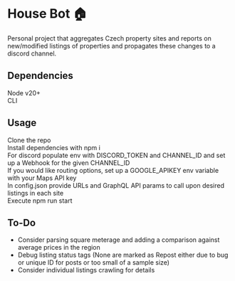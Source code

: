 # House Bot 🏠

Personal project that aggregates Czech property sites and reports on new/modified listings of properties and propagates these changes to a discord channel.

## Dependencies
Node v20+   
CLI     

## Usage
Clone the repo     
Install dependencies with npm i     
For discord populate env with DISCORD_TOKEN and CHANNEL_ID and set up a Webhook for the given CHANNEL_ID    
If you would like routing options, set up a GOOGLE_APIKEY env variable with your Maps API key   
In config.json provide URLs and GraphQL API params to call upon desired listings in each site     
Execute npm run start   

## To-Do

- Consider parsing square meterage and adding a comparison against average prices in the region     
- Debug listing status tags (None are marked as Repost either due to bug or unique ID for posts or too small of a sample size)      
- Consider individual listings crawling for details